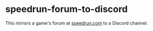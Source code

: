 # speedrun-forum-to-discord

This mirrors a game's forum at [speedrun.com](speedrun.com) to a Discord channel.
